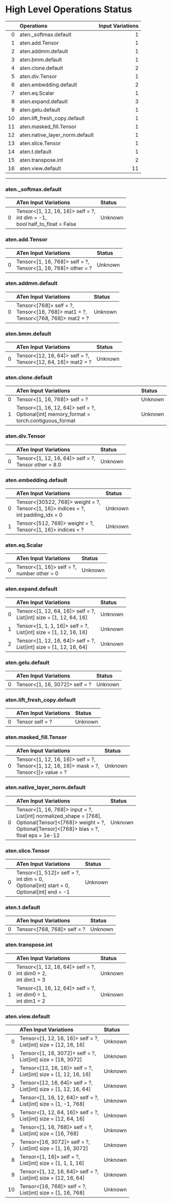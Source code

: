 # High Level Operations Status
|    | Operations                     |   Input Variations |
|---:|:-------------------------------|-------------------:|
|  0 | aten._softmax.default          |                  1 |
|  1 | aten.add.Tensor                |                  1 |
|  2 | aten.addmm.default             |                  1 |
|  3 | aten.bmm.default               |                  1 |
|  4 | aten.clone.default             |                  2 |
|  5 | aten.div.Tensor                |                  1 |
|  6 | aten.embedding.default         |                  2 |
|  7 | aten.eq.Scalar                 |                  1 |
|  8 | aten.expand.default            |                  3 |
|  9 | aten.gelu.default              |                  1 |
| 10 | aten.lift_fresh_copy.default   |                  1 |
| 11 | aten.masked_fill.Tensor        |                  1 |
| 12 | aten.native_layer_norm.default |                  1 |
| 13 | aten.slice.Tensor              |                  1 |
| 14 | aten.t.default                 |                  1 |
| 15 | aten.transpose.int             |                  2 |
| 16 | aten.view.default              |                 11 |
***
### aten._softmax.default
|    | ATen Input Variations                                                            | Status   |
|---:|:---------------------------------------------------------------------------------|:---------|
|  0 | Tensor<[1, 12, 16, 16]> self = ?,<br>int dim = -1,<br>bool half_to_float = False | Unknown  |
### aten.add.Tensor
|    | ATen Input Variations                                            | Status   |
|---:|:-----------------------------------------------------------------|:---------|
|  0 | Tensor<[1, 16, 768]> self = ?,<br>Tensor<[1, 16, 768]> other = ? | Unknown  |
### aten.addmm.default
|    | ATen Input Variations                                                                 | Status   |
|---:|:--------------------------------------------------------------------------------------|:---------|
|  0 | Tensor<[768]> self = ?,<br>Tensor<[16, 768]> mat1 = ?,<br>Tensor<[768, 768]> mat2 = ? | Unknown  |
### aten.bmm.default
|    | ATen Input Variations                                           | Status   |
|---:|:----------------------------------------------------------------|:---------|
|  0 | Tensor<[12, 16, 64]> self = ?,<br>Tensor<[12, 64, 16]> mat2 = ? | Unknown  |
### aten.clone.default
|    | ATen Input Variations                                                                      | Status   |
|---:|:-------------------------------------------------------------------------------------------|:---------|
|  0 | Tensor<[1, 16, 768]> self = ?                                                              | Unknown  |
|  1 | Tensor<[1, 16, 12, 64]> self = ?,<br>Optional[int] memory_format = torch.contiguous_format | Unknown  |
### aten.div.Tensor
|    | ATen Input Variations                                   | Status   |
|---:|:--------------------------------------------------------|:---------|
|  0 | Tensor<[1, 12, 16, 64]> self = ?,<br>Tensor other = 8.0 | Unknown  |
### aten.embedding.default
|    | ATen Input Variations                                                                   | Status   |
|---:|:----------------------------------------------------------------------------------------|:---------|
|  0 | Tensor<[30522, 768]> weight = ?,<br>Tensor<[1, 16]> indices = ?,<br>int padding_idx = 0 | Unknown  |
|  1 | Tensor<[512, 768]> weight = ?,<br>Tensor<[1, 16]> indices = ?                           | Unknown  |
### aten.eq.Scalar
|    | ATen Input Variations                         | Status   |
|---:|:----------------------------------------------|:---------|
|  0 | Tensor<[1, 16]> self = ?,<br>number other = 0 | Unknown  |
### aten.expand.default
|    | ATen Input Variations                                                 | Status   |
|---:|:----------------------------------------------------------------------|:---------|
|  0 | Tensor<[1, 12, 64, 16]> self = ?,<br>List[int] size = [1, 12, 64, 16] | Unknown  |
|  1 | Tensor<[1, 1, 1, 16]> self = ?,<br>List[int] size = [1, 12, 16, 16]   | Unknown  |
|  2 | Tensor<[1, 12, 16, 64]> self = ?,<br>List[int] size = [1, 12, 16, 64] | Unknown  |
### aten.gelu.default
|    | ATen Input Variations          | Status   |
|---:|:-------------------------------|:---------|
|  0 | Tensor<[1, 16, 3072]> self = ? | Unknown  |
### aten.lift_fresh_copy.default
|    | ATen Input Variations   | Status   |
|---:|:------------------------|:---------|
|  0 | Tensor self = ?         | Unknown  |
### aten.masked_fill.Tensor
|    | ATen Input Variations                                                                          | Status   |
|---:|:-----------------------------------------------------------------------------------------------|:---------|
|  0 | Tensor<[1, 12, 16, 16]> self = ?,<br>Tensor<[1, 12, 16, 16]> mask = ?,<br>Tensor<[]> value = ? | Unknown  |
### aten.native_layer_norm.default
|    | ATen Input Variations                                                                                                                                                   | Status   |
|---:|:------------------------------------------------------------------------------------------------------------------------------------------------------------------------|:---------|
|  0 | Tensor<[1, 16, 768]> input = ?,<br>List[int] normalized_shape = [768],<br>Optional[Tensor]<[768]> weight = ?,<br>Optional[Tensor]<[768]> bias = ?,<br>float eps = 1e-12 | Unknown  |
### aten.slice.Tensor
|    | ATen Input Variations                                                                            | Status   |
|---:|:-------------------------------------------------------------------------------------------------|:---------|
|  0 | Tensor<[1, 512]> self = ?,<br>int dim = 0,<br>Optional[int] start = 0,<br>Optional[int] end = -1 | Unknown  |
### aten.t.default
|    | ATen Input Variations       | Status   |
|---:|:----------------------------|:---------|
|  0 | Tensor<[768, 768]> self = ? | Unknown  |
### aten.transpose.int
|    | ATen Input Variations                                              | Status   |
|---:|:-------------------------------------------------------------------|:---------|
|  0 | Tensor<[1, 12, 16, 64]> self = ?,<br>int dim0 = 2,<br>int dim1 = 3 | Unknown  |
|  1 | Tensor<[1, 16, 12, 64]> self = ?,<br>int dim0 = 1,<br>int dim1 = 2 | Unknown  |
### aten.view.default
|    | ATen Input Variations                                              | Status   |
|---:|:-------------------------------------------------------------------|:---------|
|  0 | Tensor<[1, 12, 16, 16]> self = ?,<br>List[int] size = [12, 16, 16] | Unknown  |
|  1 | Tensor<[1, 16, 3072]> self = ?,<br>List[int] size = [16, 3072]     | Unknown  |
|  2 | Tensor<[12, 16, 16]> self = ?,<br>List[int] size = [1, 12, 16, 16] | Unknown  |
|  3 | Tensor<[12, 16, 64]> self = ?,<br>List[int] size = [1, 12, 16, 64] | Unknown  |
|  4 | Tensor<[1, 16, 12, 64]> self = ?,<br>List[int] size = [1, -1, 768] | Unknown  |
|  5 | Tensor<[1, 12, 64, 16]> self = ?,<br>List[int] size = [12, 64, 16] | Unknown  |
|  6 | Tensor<[1, 16, 768]> self = ?,<br>List[int] size = [16, 768]       | Unknown  |
|  7 | Tensor<[16, 3072]> self = ?,<br>List[int] size = [1, 16, 3072]     | Unknown  |
|  8 | Tensor<[1, 16]> self = ?,<br>List[int] size = [1, 1, 1, 16]        | Unknown  |
|  9 | Tensor<[1, 12, 16, 64]> self = ?,<br>List[int] size = [12, 16, 64] | Unknown  |
| 10 | Tensor<[16, 768]> self = ?,<br>List[int] size = [1, 16, 768]       | Unknown  |

